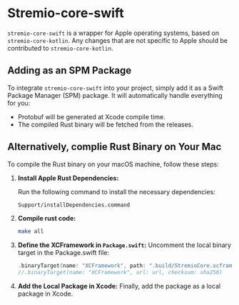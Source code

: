 # Stremio-core-swift

`stremio-core-swift` is a wrapper for Apple operating systems, based on `stremio-core-kotlin`. Any changes that are not specific to Apple should be contributed to `stremio-core-kotlin`.

## Adding as an SPM Package

To integrate `stremio-core-swift` into your project, simply add it as a Swift Package Manager (SPM) package. It will automatically handle everything for you:

- Protobuf will be generated at Xcode compile time.
- The compiled Rust binary will be fetched from the releases.

## Alternatively, complie Rust Binary on Your Mac

To compile the Rust binary on your macOS machine, follow these steps:

1. **Install Apple Rust Dependencies:**

   Run the following command to install the necessary dependencies:

   ```zsh
   Support/installDependencies.command
   ```

2. **Compile rust code:**
   ```zsh
   make all
   ```


3. **Define the XCFramework in `Package.swift`:**
   Uncomment the local binary target in the Package.swift file:

   ```swift
   .binaryTarget(name: "XCFramework", path: ".build/StremioCore.xcframework")
   //.binaryTarget(name: "XCFramework", url: url, checksum: sha256)
   ```

4. **Add the Local Package in Xcode:**
   Finally, add the package as a local package in Xcode.
